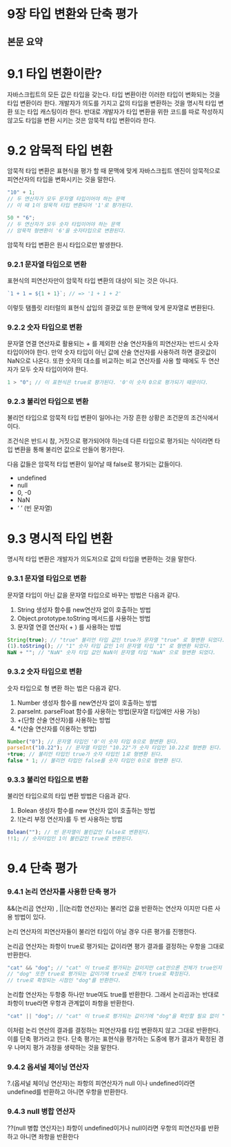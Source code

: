 # 9장 타입 변환와 단축 평가

## 본문 요약

# 9.1 타입 변환이란?

자바스크립트의 모든 값은 타입을 갖는다. 타입 변환이란 이러한 타입이 변화되는 것을 타입 변환이라 한다. 개발자가 의도를 가지고 값의 타입을 변환하는 것을 명시적 타입 변환 또는 타입 캐스팅이라 한다. 반대로 개발자가 타입 변환을 위한 코드를 따로 작성하지 않고도 타입을 변환 시키는 것은 암묵적 타입 변환이라 한다.

# 9.2 암묵적 타입 변환

암묵적 타입 변환은 표현식을 평가 할 때 문맥에 맞게 자바스크립트 엔진이 암묵적으로 피연산자의 타입을 변화시키는 것을 말한다.

```jsx
"10" + 1;
// 두 연산자가 모두 문자열 타입이어야 하는 문맥
// 이 때 1이 암묵적 타입 변환되어 '1'로 퍙가된다.

50 * "6";
// 두 연산자가 모두 숫자 타입이어야 하는 문맥
// 암묵적 형변환이 '6'을 숫자타입으로 변환된다.
```

암묵적 타입 변환은 원시 타입으로만 발생한다.

### 9.2.1 문자열 타입으로 변환

표현식의 피연산자만이 암묵적 타입 변환의 대상이 되는 것은 아니다.

```jsx
`1 + 1 = ${1 + 1}`; // => '1 + 1 + 2'
```

이렇듯 탬플릿 리터럴의 표현식 삽입의 결괏값 또한 문맥에 맞게 문자열로 변환된다.

### 9.2.2 숫자 타입으로 변환

문자열 연결 연산자로 활용되는 + 를 제외한 산술 연산자들의 피연산자는 반드시 숫자 타입이어야 한다. 만약 숫자 타입이 아닌 값에 산술 연산자를 사용하려 하면 결괏값이 NaN으로 나온다. 또한 숫자의 대소를 비교하는 비교 연산자를 사용 할 때에도 두 연산자가 모두 숫자 타입이어야 한다.

```jsx
1 > "0"; // 이 표현식은 true로 퍙가된다. '0'이 숫자 0으로 평가되기 때문이다.
```

### 9.2.3 불리언 타입으로 변환

불리언 타입으로 암묵적 타입 변환이 일어나는 가장 흔한 상황은 조건문의 조건식에서 이다.

조건식은 반드시 참, 거짓으로 평가되어야 하는데 다른 타입으로 평가되는 식이라면 타입 변환을 통해 불리언 값으로 만들어 평가한다.

다음 값들은 암묵적 타입 변환이 일어날 때 false로 평가되는 값들이다.

- undefined
- null
- 0, -0
- NaN
- ‘ ’ (빈 문자열)

# 9.3 명시적 타입 변환

명시적 타입 변환은 개발자가 의도저으로 값의 타입을 변환하는 것을 말한다.

### 9.3.1 문자열 타입으로 변환

문자열 타입이 아닌 값을 문자열 타입으로 바꾸는 방법은 다음과 같다.

1. String 생성자 함수를 new연산자 없이 호출하는 방법
2. Object.prototype.toString 메서드를 사용하는 방법
3. 문자열 연결 연산자( + ) 를 사용하는 방법

```jsx
String(true); // "true" 불리언 타입 값인 true가 문자열 "true" 로 형변환 되었다.
(1).toString(); // "1" 숫자 타입 값인 1이 문자열 타입 "1" 로 형변환 되었다.
NaN + ""; // "NaN" 숫자 타입 값인 NaN이 문자열 타입 "NaN" 으로 형변환 되었다.
```

### 9.3.2 숫자 타입으로 변환

숫자 타입으로 형 변환 하는 법은 다음과 같다.

1. Number 생성자 함수를 new연산자 없이 호출하는 방법
2. parseInt. parseFloat 함수를 사용하는 방법(문자열 타입에만 사용 가능)
3. +(단항 산술 연산자)를 사용하는 방법
4. \*(산술 연산자를 이용하는 방법)

```jsx
Number("0"); // 문자열 타입인 '0'이 숫자 타입 0으로 형변환 된다.
parseInt("10.22"); // 문자열 타입인 "10.22"가 숫자 타입인 10.22로 형변환 된다.
+true; // 불리언 타입인 true가 숫자 타입인 1로 형변환 된다.
false * 1; // 불리언 타입인 false를 숫자 타입인 0으로 형변환 된다.
```

### 9.3.3 불리언 타입으로 변환

불리언 타입으로의 타입 변환 방법은 다음과 같다.

1. Bolean 생성자 함수를 new 연산자 없이 호출하는 방법
2. !(논리 부정 연산자)를 두 번 사용하는 방법

```jsx
Bolean(""); // 빈 문자열이 불린값인 false로 변환된다.
!!1; // 숫자타입인 1이 불린값인 true로 변환된다.
```

# 9.4 단축 평가

### 9.4.1 논리 연산자를 사용한 단축 평가

&&(논리곱 연산자) , ||(논리합 연산자)는 불리언 값을 반환하는 연산자 이지만 다른 사용 방법이 있다.

논리 연산자의 피연산자들이 불리언 타입이 아닐 경우 다른 평가를 진행한다.

논리곱 연산자는 좌항이 true로 평가되는 값이라면 평가 결과를 결정하는 우항을 그대로 반환한다.

```jsx
"cat" && "dog"; // "cat" 이 true로 평가되는 값이지만 cat만으론 전체가 true인지 확신 할 수 없다.
// "dog" 또한 true로 평가되는 값이기에 true로 전체가 true로 확정된다.
// true로 확정되는 시점인 "dog"를 반환한다.
```

논리합 연산자는 두항중 하나만 true여도 true를 반환한다. 그래서 논리곱과는 반대로 좌항이 true라면 우항과 관계없이 좌항을 반환한다.

```jsx
"cat" || "dog"; // "cat" 이 true로 평가되는 값이기에 "dog"을 확인할 필요 없이 "cat"을 반환한다..
```

이처럼 논리 연산의 결과를 결정하는 피연산자를 타입 변환하지 않고 그대로 반환한다. 이를 단축 평가라고 한다. 단축 평가는 표현식을 평가하는 도중에 평가 결과가 확정된 경우 나머지 평가 과정을 생략하는 것을 말한다.

### 9.4.2 옵셔널 체이닝 연산자

?.(옵셔널 체이닝 연산자)는 좌항의 피연산자가 null 이나 undefined이라면 undefined를 반환하고 아니면 우항을 반환한다.

### 9.4.3 null 병합 연산자

??(null 병합 연산자는) 좌항이 undefined이거나 null이라면 우항의 피연산자를 반환하고 아니면 좌항을 반환한다
